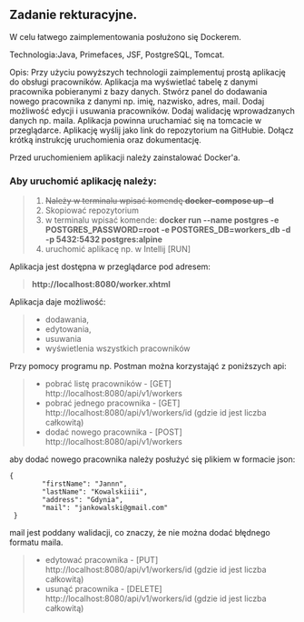 ## Zadanie rekturacyjne.

W celu łatwego zaimplementowania posłużono się Dockerem.

Technologia:Java, Primefaces, JSF, PostgreSQL, Tomcat.


Opis: Przy użyciu powyższych technologii zaimplementuj prostą aplikację do obsługi pracowników. Aplikacja ma wyświetlać tabelę z danymi pracownika pobieranymi z bazy danych. Stwórz panel do dodawania nowego pracownika z danymi np. imię, nazwisko, adres, mail. Dodaj możliwość edycji i usuwania pracowników. Dodaj walidację wprowadzanych danych np. maila. Aplikacja powinna uruchamiać się na tomcacie w przeglądarce. Aplikację wyślij jako link do repozytorium na GitHubie. Dołącz krótką instrukcję uruchomienia oraz dokumentację.

Przed uruchomieniem aplikacji należy zainstalować Docker'a. 

### Aby uruchomić aplikację należy:
> 1. ~~Należy w terminalu wpisać komendę **docker-compose up -d**~~
> 1. Skopiować repozytorium
> 2. w terminalu wpisać komende: **docker run --name postgres -e POSTGRES_PASSWORD=root -e POSTGRES_DB=workers_db -d -p 5432:5432 postgres:alpine**
> 3. uruchomić aplikacę np. w Intellij [RUN]

Aplikacja jest dostępna w przeglądarce pod adresem:
> **http://localhost:8080/worker.xhtml**

Aplikacja daje możliwość:
> * dodawania,
> * edytowania,
> * usuwania
> * wyświetlenia wszystkich pracowników

Przy pomocy programu np. Postman można korzystająć z poniższych api:
> * pobrać listę pracowników - [GET] http://localhost:8080/api/v1/workers
> * pobrać jednego pracownika - [GET] http://localhost:8080/api/v1/workers/id   (gdzie id jest liczba całkowitą)
> * dodać nowego pracownika - [POST] http://localhost:8080/api/v1/workers

aby dodać nowego pracownika należy posłużyć się plikiem w formacie json:
```
{
        "firstName": "Jannn",
        "lastName": "Kowalskiiii",
        "address": "Gdynia",
        "mail": "jankowalski@gmail.com"
 }
 ```

 mail jest poddany walidacji, co znaczy, że nie można dodać błędnego formatu maila.
> * edytować pracownika - [PUT] http://localhost:8080/api/v1/workers/id   (gdzie id jest liczba całkowitą)
> * usunąć pracownika - [DELETE] http://localhost:8080/api/v1/workers/id  (gdzie id jest liczba całkowitą)



